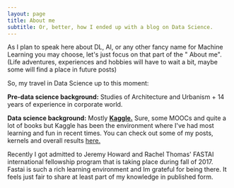 ```yaml
---
layout: page
title: About me
subtitle: Or, better, how I ended up with a blog on Data Science.
---
```


As I plan to speak here about DL, AI, or any other fancy name for Machine Learning you may choose, let's just focus on that part of the " About me". (Life adventures, experiences and hobbies will have to wait a bit, maybe some will find a place in future posts) 

So, my travel in Data Science up to this moment: 

**Pre-data science background:** 
Studies of Architecture and Urbanism + 14 years of experience in corporate world. 

**Data science background:**
Mostly **[Kaggle.](https://www.kaggle.com/miguelpm)** Sure, some MOOCs and quite a lot of books but Kaggle has been the environment where I've had most learning and fun in recent times. You can check out some of my posts, kernels and overall results [here.](https://www.kaggle.com/miguelpm)

Recently I got admitted to Jeremy Howard and Rachel Thomas' FASTAI international fellowship program that is taking place during fall of 2017. Fastai is such a rich learning environment and Im grateful for being there. It feels just fair to share at least part of my knowledge in published form.
